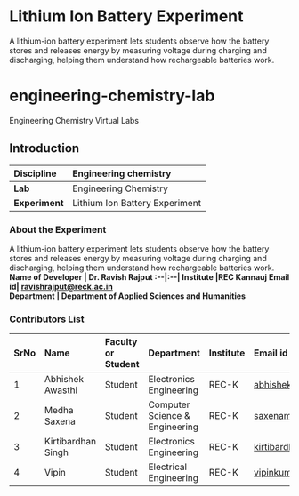# Lithium Ion Battery Experiment
A lithium-ion battery experiment lets students observe how the battery stores and releases energy by measuring voltage during charging and discharging, helping them understand how rechargeable batteries work.
# engineering-chemistry-lab
Engineering Chemistry Virtual Labs
## Introduction


<b>Discipline | Engineering chemistry
:--|:--|
<b> Lab | Engineering Chemistry
<b> Experiment|    Lithium Ion Battery Experiment 

### About the Experiment 

A lithium-ion battery experiment lets students observe how the battery stores and releases energy by measuring voltage during charging and discharging, helping them understand how rechargeable batteries work.
<b>Name of Developer | Dr. Ravish Rajput 
:--|:--|
<b> Institute |REC Kannauj
<b> Email id|     ravishrajput@reck.ac.in  
<b> Department | Department of Applied Sciences and Humanities 

### Contributors List

SrNo | Name | Faculty or Student | Department| Institute | Email id
:--|:--|:--|:--|:--|:--|
1 | Abhishek Awasthi | Student | Electronics Engineering |  REC-K| abhishekreck24@gmail.com 
2 | Medha Saxena | Student | Computer Science & Engineering| REC-K | saxenamedha38@gmail.com
3 | Kirtibardhan Singh | Student | Electronics Engineering| REC-K | kirtibardhansingh01@gmail.com
4 | Vipin | Student | Electrical Engineering | REC-K | vipinkumarrathaur7839@gmail.com
